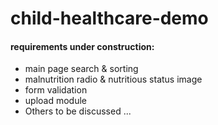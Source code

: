 # child-healthcare-demo

#### requirements under construction: 
 - main page search & sorting
 - malnutrition radio & nutritious status image
 - form validation
 - upload module
 - Others to be discussed ...
 
